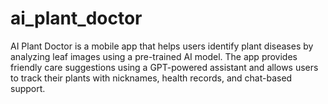 # ai_plant_doctor
AI Plant Doctor is a mobile app that helps users identify plant diseases by analyzing leaf images using a pre-trained AI model. The app provides friendly care suggestions using a GPT-powered assistant and allows users to track their plants with nicknames, health records, and chat-based support.
